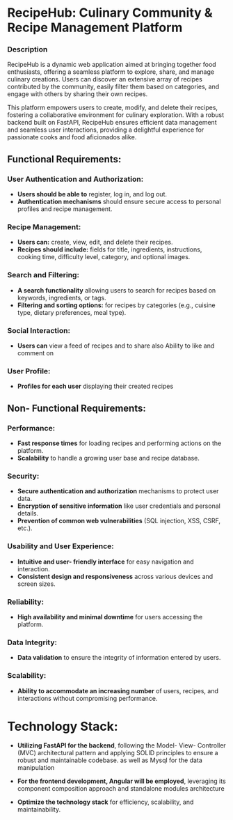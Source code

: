 # RecipeHub: Culinary Community & Recipe Management Platform

### Description

RecipeHub is a dynamic web application aimed at bringing together food enthusiasts, offering a seamless platform to explore, share, and manage culinary creations. Users can discover an extensive array of recipes contributed by the community, easily filter them based on categories, and engage with others by sharing their own recipes.

This platform empowers users to create, modify, and delete their recipes, fostering a collaborative environment for culinary exploration. With a robust backend built on FastAPI, RecipeHub ensures efficient data management and seamless user interactions, providing a delightful experience for passionate cooks and food aficionados alike.


## Functional Requirements:

### User Authentication and Authorization:
- **Users should be able to** register, log in, and log out.
- **Authentication mechanisms** should ensure secure access to personal profiles and recipe management.

### Recipe Management:

- **Users can:** create, view, edit, and delete their recipes.
- **Recipes should include:** fields for title, ingredients, instructions, cooking time, difficulty level, category, and optional images.


### Search and Filtering:

- **A search functionality** allowing users to search for recipes based on keywords, ingredients, or tags.
- **Filtering and sorting options:** for recipes by categories (e.g., cuisine type, dietary preferences, meal type).

### Social Interaction:

- **Users can** view a feed of recipes and to share also Ability to like and comment on

### User Profile:

- **Profiles for each user** displaying their created recipes

## Non- Functional Requirements:

### Performance:

- **Fast response times** for loading recipes and performing actions on the platform.
- **Scalability** to handle a growing user base and recipe database.

### Security:

- **Secure authentication and authorization** mechanisms to protect user data.
- **Encryption of sensitive information** like user credentials and personal details.
- **Prevention of common web vulnerabilities** (SQL injection, XSS, CSRF, etc.).

### Usability and User Experience:

- **Intuitive and user- friendly interface** for easy navigation and interaction.
- **Consistent design and responsiveness** across various devices and screen sizes.

### Reliability:

- **High availability and minimal downtime** for users accessing the platform.

### Data Integrity:

- **Data validation** to ensure the integrity of information entered by users.

### Scalability:

- **Ability to accommodate an increasing number** of users, recipes, and interactions without compromising performance.

# Technology Stack:

- **Utilizing FastAPI for the backend**, following the Model- View- Controller (MVC) architectural pattern and applying SOLID principles to ensure a robust and maintainable codebase. as well as Mysql for the data manipulation

- **For the frontend development, Angular will be employed**, leveraging its component composition approach and standalone modules architecture

- **Optimize the technology stack** for efficiency, scalability, and maintainability.